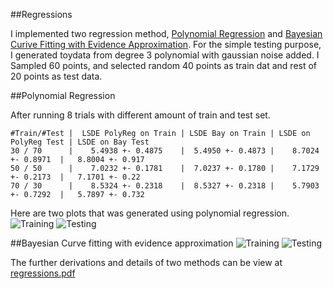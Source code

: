 ##Regressions

I implemented two regression method, [Polynomial Regression](https://raw.github.com/jiwoongim/mlTool/master/Regressions/polyRegression.py)
and [Bayesian Curive Fitting with Evidence Approximation](https://raw.github.com/jiwoongim/mlTool/master/Regressions/bayesianCurveFit_EvidenceApproximation.py).
For the simple testing purpose, I generated toydata from degree 3 polynomial with gaussian noise added. I Sampled 60
points, and selected random 40 points as train dat and rest of 20 points as test data. 

##Polynomial Regression

After running 8 trials with different amount of train and test set.
```
#Train/#Test |  LSDE PolyReg on Train | LSDE Bay on Train | LSDE on PolyReg Test | LSDE on Bay Test
30 / 70      |    5.4938 +- 0.4875    |  5.4950 +- 0.4873 |    8.7024 +- 0.8971  |   8.8004 +- 0.917
50 / 50      |    7.0232 +- 0.1781    |  7.0237 +- 0.1780 |    7.1729 +- 0.2173  |   7.1701 +- 0.22
70 / 30      |    8.5324 +- 0.2318    |  8.5327 +- 0.2318 |    5.7903 +- 0.7292  |   5.7897 +- 0.732

```


Here are two plots that was generated using polynomial regression.
![Training](https://raw.github.com/jiwoongim/mlTool/master/Regressions/images/polyRegTrain.png)
![Testing](https://raw.github.com/jiwoongim/mlTool/master/Regressions/images/polyRegTest.png)


##Bayesian Curve fitting with evidence approximation
![Training](https://raw.github.com/jiwoongim/mlTool/master/Regressions/images/bayesianTrain.png)
![Testing](https://raw.github.com/jiwoongim/mlTool/master/Regressions/images/bayesianTest.png)

The further derivations and details of two methods can be view at 
[regressions.pdf](https://github.com/jiwoongim/mlTool/blob/master/Regressions/regressions.pdf)

